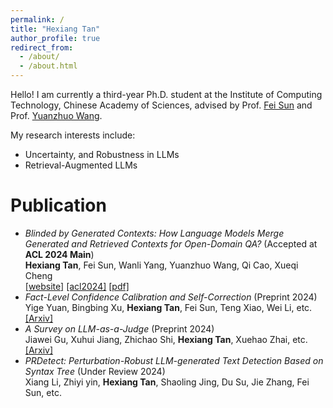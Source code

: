 ```yaml
---
permalink: /
title: "Hexiang Tan"
author_profile: true
redirect_from: 
  - /about/
  - /about.html
---
```


Hello! I am currently a third-year Ph.D. student at the Institute of Computing Technology, Chinese Academy of Sciences, advised by Prof. [Fei Sun](http://ofey.me/) and Prof. [Yuanzhuo Wang](https://scholar.google.com/citations?user=v1KzwYEAAAAJ&hl=en). 

My research interests include:
- Uncertainty, and Robustness in LLMs
- Retrieval-Augmented LLMs

Publication
======

- *Blinded by Generated Contexts: How Language Models Merge Generated and Retrieved Contexts for Open-Domain QA?* (Accepted at **ACL 2024 Main**)  <br>**Hexiang Tan**, Fei Sun, Wanli Yang, Yuanzhuo Wang, Qi Cao, Xueqi Cheng  <br>[[website]](https://tan-hexiang.github.io/Blinded_by_Generated_Contexts/) [[acl2024]](https://aclanthology.org/2024.acl-long.337/) [[pdf]](https://aclanthology.org/2024.acl-long.337.pdf)
- *Fact-Level Confidence Calibration and Self-Correction* (Preprint 2024)  <br>Yige Yuan, Bingbing Xu, **Hexiang Tan**, Fei Sun, Teng Xiao, Wei Li, etc.  <br>[[Arxiv]](https://arxiv.org/abs/2411.13343) 
- *A Survey on LLM-as-a-Judge* (Preprint 2024)  <br>Jiawei Gu, Xuhui Jiang, Zhichao Shi, **Hexiang Tan**, Xuehao Zhai, etc. <br>[[Arxiv]](https://arxiv.org/abs/2411.15594) 
- *PRDetect: Perturbation-Robust LLM-generated Text Detection Based on Syntax Tree* (Under Review 2024) <br>Xiang Li, Zhiyi yin, **Hexiang Tan**, Shaoling Jing, Du Su, Jie Zhang, Fei Sun, etc. <br>


